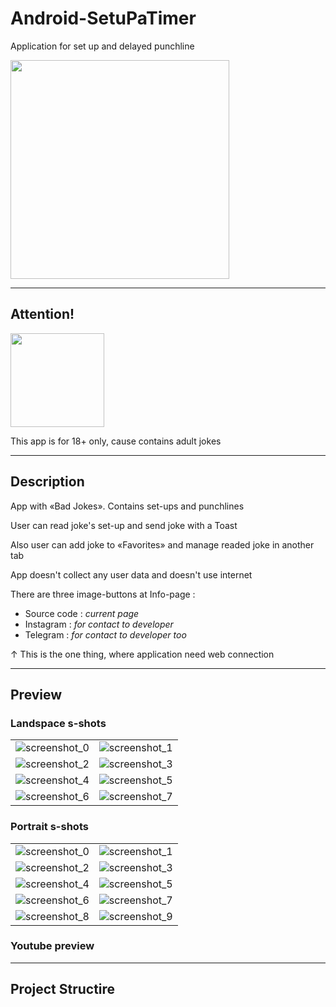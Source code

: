 # Android-SetuPaTimer

Application for set up and delayed punchline

<img src="https://github.com/andybeardness/Android-SetuPaTimer/blob/main/imgs/app_icon.png" height="350">

----

## Attention!

<img src="https://github.com/andybeardness/Android-SetuPaTimer/blob/main/imgs/18plus.png" height="150">

This app is for 18+ only, cause contains adult jokes

----

## Description

App with «Bad Jokes». Contains set-ups and punchlines

User can read joke's set-up and send joke with a Toast

Also user can add joke to «Favorites» and manage readed joke in another tab

App doesn't collect any user data and doesn't use internet

There are three image-buttons at Info-page :

- Source code : _current page_
- Instagram : _for contact to developer_
- Telegram : _for contact to developer too_

↑ This is the one thing, where application need web connection

----

## Preview

### Landspace s-shots

|   |   |
| - | - |
| ![screenshot_0](https://github.com/andybeardness/Android-SetuPaTimer/blob/main/imgs/ss_portrait/0.png) | ![screenshot_1](https://github.com/andybeardness/Android-SetuPaTimer/blob/main/imgs/ss_portrait/1.png) |
| ![screenshot_2](https://github.com/andybeardness/Android-SetuPaTimer/blob/main/imgs/ss_portrait/2.png) | ![screenshot_3](https://github.com/andybeardness/Android-SetuPaTimer/blob/main/imgs/ss_portrait/3.png) |
| ![screenshot_4](https://github.com/andybeardness/Android-SetuPaTimer/blob/main/imgs/ss_portrait/4.png) | ![screenshot_5](https://github.com/andybeardness/Android-SetuPaTimer/blob/main/imgs/ss_portrait/5.png) |
| ![screenshot_6](https://github.com/andybeardness/Android-SetuPaTimer/blob/main/imgs/ss_portrait/6.png) | ![screenshot_7](https://github.com/andybeardness/Android-SetuPaTimer/blob/main/imgs/ss_portrait/7.png) |

### Portrait s-shots

|   |   |
| - | - |
| ![screenshot_0](https://github.com/andybeardness/Android-SetuPaTimer/blob/main/imgs/ss_land/0.png) | ![screenshot_1](https://github.com/andybeardness/Android-SetuPaTimer/blob/main/imgs/ss_land/1.png) |
| ![screenshot_2](https://github.com/andybeardness/Android-SetuPaTimer/blob/main/imgs/ss_land/2.png) | ![screenshot_3](https://github.com/andybeardness/Android-SetuPaTimer/blob/main/imgs/ss_land/3.png) |
| ![screenshot_4](https://github.com/andybeardness/Android-SetuPaTimer/blob/main/imgs/ss_land/4.png) | ![screenshot_5](https://github.com/andybeardness/Android-SetuPaTimer/blob/main/imgs/ss_land/5.png) |
| ![screenshot_6](https://github.com/andybeardness/Android-SetuPaTimer/blob/main/imgs/ss_land/6.png) | ![screenshot_7](https://github.com/andybeardness/Android-SetuPaTimer/blob/main/imgs/ss_land/7.png) |
| ![screenshot_8](https://github.com/andybeardness/Android-SetuPaTimer/blob/main/imgs/ss_land/8.png) | ![screenshot_9](https://github.com/andybeardness/Android-SetuPaTimer/blob/main/imgs/ss_land/9.png) |

### Youtube preview

----

## Project Structire

